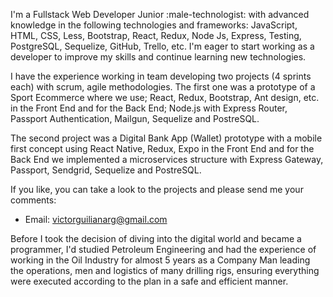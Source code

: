 I'm a Fullstack Web Developer Junior :male-technologist: with advanced knowledge in the following technologies and frameworks: JavaScript, HTML, CSS, Less, Bootstrap, React, Redux, Node Js, Express, Testing, PostgreSQL, Sequelize, GitHub, Trello, etc. I'm eager to start working as a developer to improve my skills and continue learning new technologies.

I have the experience working in team developing two projects (4 sprints each) with scrum, agile methodologies. The first one was a prototype of a Sport Ecommerce where we use; React, Redux, Bootstrap, Ant design, etc. in the Front End and for the Back End; Node.js with Express Router, Passport Authentication, Mailgun, Sequelize and PostreSQL.

The second project was a Digital Bank App (Wallet) prototype with a mobile first concept using React Native, Redux, Expo in the Front End and for the Back End we implemented a microservices structure with Express Gateway, Passport, Sendgrid, Sequelize and PostreSQL.

If you like, you can take a look to the projects and please send me your comments:
- Email: victorguilianarg@gmail.com

Before I took the decision of diving into the digital world and became a programmer, I'd studied Petroleum Engineering and had the experience of working in the Oil Industry for almost 5 years as a Company Man leading the operations, men and logistics of many drilling rigs, ensuring everything were executed according to the plan in a safe and efficient manner. 
